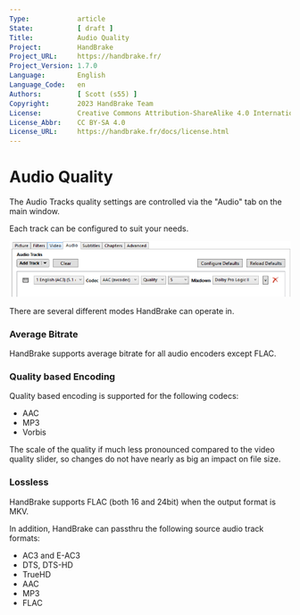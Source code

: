 ```yaml
---
Type:            article
State:           [ draft ]
Title:           Audio Quality
Project:         HandBrake
Project_URL:     https://handbrake.fr/
Project_Version: 1.7.0
Language:        English
Language_Code:   en
Authors:         [ Scott (s55) ]
Copyright:       2023 HandBrake Team
License:         Creative Commons Attribution-ShareAlike 4.0 International
License_Abbr:    CC BY-SA 4.0
License_URL:     https://handbrake.fr/docs/license.html
---
```


Audio Quality
=============================

The Audio Tracks quality settings are controlled via the "Audio" tab on the main window.

Each track can be configured to suit your needs.

<!-- .system-windows -->

![HandBrake's Audio Track Settings](../../images/windows/audio-quality-1.0.0.png "HandBrake's Audio Track Settings")

<!-- /.system-windows -->

There are several different modes HandBrake can operate in.

### Average Bitrate

HandBrake supports average bitrate for all audio encoders except FLAC.

### Quality based Encoding

Quality based encoding is supported for the following codecs:
- AAC
- MP3
- Vorbis

The scale of the quality if much less pronounced compared to the video quality slider, so changes do not have nearly as big an impact on file size. 

### Lossless

HandBrake supports FLAC (both 16 and 24bit) when the output format is MKV.

In addition, HandBrake can passthru the following source audio track formats:

- AC3 and E-AC3
- DTS, DTS-HD
- TrueHD
- AAC
- MP3
- FLAC

  



